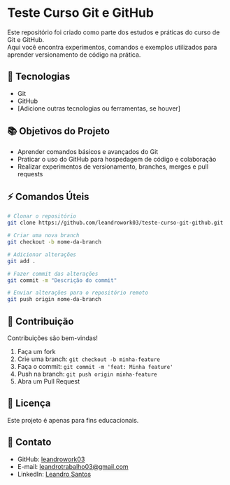 # Teste Curso Git e GitHub

Este repositório foi criado como parte dos estudos e práticas do curso de Git e GitHub.  
Aqui você encontra experimentos, comandos e exemplos utilizados para aprender versionamento de código na prática.

## 🚀 Tecnologias

- Git
- GitHub
- [Adicione outras tecnologias ou ferramentas, se houver]

## 📚 Objetivos do Projeto

- Aprender comandos básicos e avançados do Git
- Praticar o uso do GitHub para hospedagem de código e colaboração
- Realizar experimentos de versionamento, branches, merges e pull requests

## ⚡️ Comandos Úteis

```bash
# Clonar o repositório
git clone https://github.com/leandrowork03/teste-curso-git-github.git

# Criar uma nova branch
git checkout -b nome-da-branch

# Adicionar alterações
git add .

# Fazer commit das alterações
git commit -m "Descrição do commit"

# Enviar alterações para o repositório remoto
git push origin nome-da-branch
```

## 🤝 Contribuição

Contribuições são bem-vindas!

1. Faça um fork
2. Crie uma branch: `git checkout -b minha-feature`
3. Faça o commit: `git commit -m 'feat: Minha feature'`
4. Push na branch: `git push origin minha-feature`
5. Abra um Pull Request

## 📄 Licença

Este projeto é apenas para fins educacionais.

## 👤 Contato

- GitHub: [leandrowork03](https://github.com/leandrowork03)
- E-mail: leandrotrabalho03@gmail.com
- LinkedIn: [Leandro Santos](https://www.linkedin.com/in/leandro-santos-front-end/)
